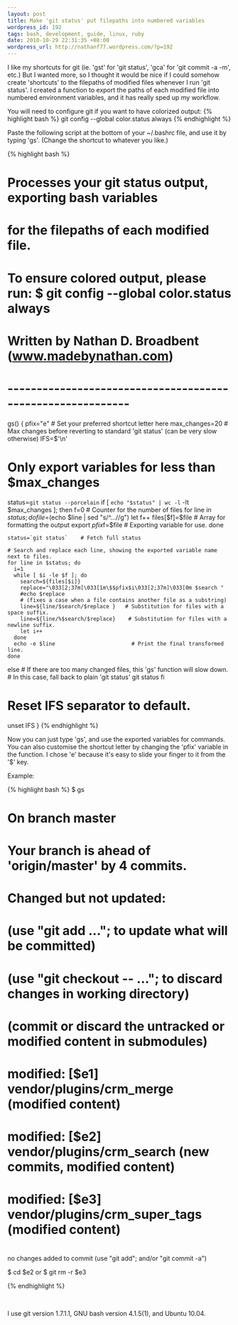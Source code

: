 ```yaml
--- 
layout: post
title: Make 'git status' put filepaths into numbered variables
wordpress_id: 192
tags: bash, development, guide, linux, ruby
date: 2010-10-29 22:31:35 +08:00
wordpress_url: http://nathanf77.wordpress.com/?p=192
---
```

I like my shortcuts for git (ie. 'gst' for 'git status', 'gca' for 'git commit -a -m', etc.) 
But I wanted more, so I thought it would be nice if I could somehow create 'shortcuts' to the filepaths of modified files whenever I run 'git status'. 
I created a function to export the paths of each modified file into numbered environment variables, and it has really sped up my workflow.

You will need to configure git if you want to have colorized output:
{% highlight bash %}
git config --global color.status always
{% endhighlight %}

Paste the following script at the bottom of your ~/.bashrc file, and use it by typing 'gs'. (Change the shortcut to whatever you like.)

{% highlight bash %}
# Processes your git status output, exporting bash variables
# for the filepaths of each modified file.
# To ensure colored output, please run: $ git config --global color.status always
# Written by Nathan D. Broadbent (www.madebynathan.com)
# -----------------------------------------------------------
gs() {
  pfix="e" # Set your preferred shortcut letter here
  max_changes=20  # Max changes before reverting to standard 'git status' (can be very slow otherwise)
  IFS=$'\n'

  # Only export variables for less than $max_changes
  status=`git status --porcelain`
  if [ `echo "$status" | wc -l` -lt $max_changes ]; then
    f=0  # Counter for the number of files
    for line in $status; do
      file=$(echo $line | sed "s/^...//g")
      let f++
      files[$f]=$file         # Array for formatting the output
      export $pfix$f=$file   # Exporting variable for use.
    done

    status=`git status`    # Fetch full status

    # Search and replace each line, showing the exported variable name next to files.
    for line in $status; do
      i=1
      while [ $i -le $f ]; do
        search=${files[$i]}
        replace="\033[2;37m[\033[1m\$$pfix$i\033[2;37m]\033[0m $search "
        #echo $replace
        # (fixes a case when a file contains another file as a substring)
        line=${line/$search/$replace }   # Substitution for files with a space suffix.
        line=${line/%$search/$replace}    # Substitution for files with a newline suffix.
        let i++
      done
      echo -e $line                        # Print the final transformed line.
    done
  else
    # If there are too many changed files, this 'gs' function will slow down.
    # In this case, fall back to plain 'git status'
    git status
  fi
  # Reset IFS separator to default.
  unset IFS
}
{% endhighlight %}

Now you can just type 'gs', and use the exported variables for commands. You can also customise the shortcut letter by changing the 'pfix' variable in the function. I chose 'e' because it's easy to slide your finger to it from the '$' key.

Example:

{% highlight bash %}
$ gs
# On branch master
# Your branch is ahead of 'origin/master' by 4 commits.
#
# Changed but not updated:
#   (use "git add <file>..."; to update what will be committed)
#   (use "git checkout -- <file>..."; to discard changes in working directory)
#   (commit or discard the untracked or modified content in submodules)
#
#	modified:   [$e1] vendor/plugins/crm_merge (modified content)
#	modified:   [$e2] vendor/plugins/crm_search (new commits, modified content)
#	modified:   [$e3] vendor/plugins/crm_super_tags (modified content)
#
no changes added to commit (use "git add"; and/or "git commit -a")

$ cd $e2
or
$ git rm -r $e3

{% endhighlight %}

&nbsp;


I use git version 1.7.1.1, GNU bash version 4.1.5(1), and Ubuntu 10.04.

